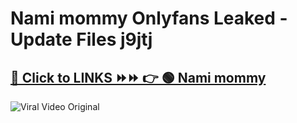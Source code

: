 
 # Nami mommy Onlyfans Leaked - Update Files j9jtj

## <h2><a href="https://clipsfans.com/Nami_mommy&ref=git">🔗 Click to LINKS ⏩⏩ 👉 🟢 Nami mommy </a></h2>

<a href="https://clipsfans.com/Nami_mommy&ref=git" rel="nofollow" data-target="animated-image.originalLink"><img src="https://i.ibb.co.com/xMMVF88/686577567.gif" alt="Viral Video Original" style="max-width: 100%; display: inline-block;" data-target="animated-image.originalImage"></a>

